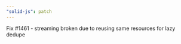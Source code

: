 ```yaml
---
"solid-js": patch
---
```


Fix #1461 - streaming broken due to reusing same resources for lazy dedupe
